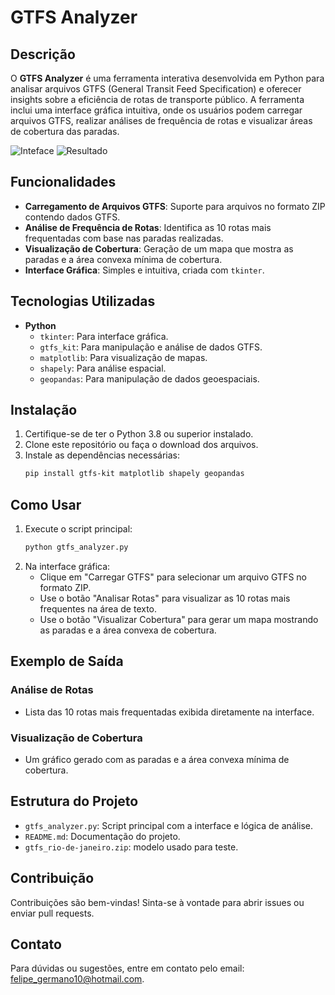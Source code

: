 # GTFS Analyzer

## Descrição
O **GTFS Analyzer** é uma ferramenta interativa desenvolvida em Python para analisar arquivos GTFS (General Transit Feed Specification) e oferecer insights sobre a eficiência de rotas de transporte público. A ferramenta inclui uma interface gráfica intuitiva, onde os usuários podem carregar arquivos GTFS, realizar análises de frequência de rotas e visualizar áreas de cobertura das paradas.

![Inteface](https://cloud.screenpresso.com/J5NSRoI2TOFw/2025-01-01_11h35_52_original.png)
![Resultado](https://cloud.screenpresso.com/O4DgXK93MKHV/2025-01-01_11h36_33_original.png)

## Funcionalidades
- **Carregamento de Arquivos GTFS**: Suporte para arquivos no formato ZIP contendo dados GTFS.
- **Análise de Frequência de Rotas**: Identifica as 10 rotas mais frequentadas com base nas paradas realizadas.
- **Visualização de Cobertura**: Geração de um mapa que mostra as paradas e a área convexa mínima de cobertura.
- **Interface Gráfica**: Simples e intuitiva, criada com `tkinter`.

## Tecnologias Utilizadas
- **Python**
  - `tkinter`: Para interface gráfica.
  - `gtfs_kit`: Para manipulação e análise de dados GTFS.
  - `matplotlib`: Para visualização de mapas.
  - `shapely`: Para análise espacial.
  - `geopandas`: Para manipulação de dados geoespaciais.

## Instalação
1. Certifique-se de ter o Python 3.8 ou superior instalado.
2. Clone este repositório ou faça o download dos arquivos.
3. Instale as dependências necessárias:
   ```bash
   pip install gtfs-kit matplotlib shapely geopandas
   ```

## Como Usar
1. Execute o script principal:
   ```bash
   python gtfs_analyzer.py
   ```
2. Na interface gráfica:
   - Clique em "Carregar GTFS" para selecionar um arquivo GTFS no formato ZIP.
   - Use o botão "Analisar Rotas" para visualizar as 10 rotas mais frequentes na área de texto.
   - Use o botão "Visualizar Cobertura" para gerar um mapa mostrando as paradas e a área convexa de cobertura.

## Exemplo de Saída
### Análise de Rotas
- Lista das 10 rotas mais frequentadas exibida diretamente na interface.

### Visualização de Cobertura
- Um gráfico gerado com as paradas e a área convexa mínima de cobertura.

## Estrutura do Projeto
- `gtfs_analyzer.py`: Script principal com a interface e lógica de análise.
- `README.md`: Documentação do projeto.
- `gtfs_rio-de-janeiro.zip`: modelo usado para teste.

## Contribuição
Contribuições são bem-vindas! Sinta-se à vontade para abrir issues ou enviar pull requests.

## Contato
Para dúvidas ou sugestões, entre em contato pelo email: [felipe_germano10@hotmail.com](mailto:felipe_germano10@hotmail.com).


